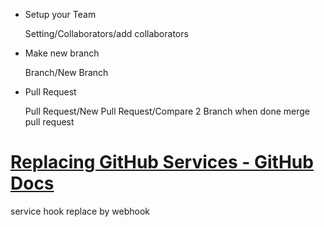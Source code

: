 - Setup your Team
  
  Setting/Collaborators/add collaborators

- Make new branch
  
  Branch/New Branch

- Pull Request
  
  Pull Request/New Pull Request/Compare 2 Branch
  when done merge pull request

# [Replacing GitHub Services - GitHub Docs](https://docs.github.com/en/developers/overview/replacing-github-services)

service hook replace by webhook 




